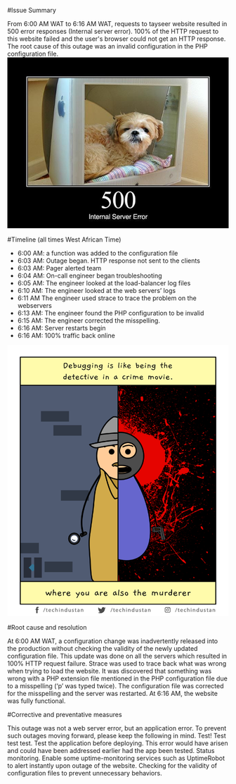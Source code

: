 #Issue Summary

From 6:00 AM WAT to 6:16 AM WAT, requests to tayseer website resulted in 500 error responses (Internal server error). 100% of the HTTP request to this website failed and the user's browser could not get an HTTP response. The root cause of this outage was an invalid configuration in the PHP configuration file.
![Alt text](image-1.png)

#Timeline (all times West African Time)

- 6:00 AM: a function was added to the configuration file
- 6:03 AM: Outage began. HTTP response not sent to the clients
- 6:03 AM: Pager alerted team
- 6:04 AM: On-call engineer began troubleshooting
- 6:05 AM: The engineer looked at the load-balancer log files
- 6:10 AM: The engineer looked at the web servers’ logs
- 6:11 AM The engineer used strace to trace the problem on the webservers
- 6:13 AM:  The engineer found the PHP configuration to be invalid
- 6:15 AM: The engineer corrected the misspelling.
- 6:16 AM: Server restarts begin
- 6:16 AM: 100% traffic back online

![Alt text](image.png)

#Root cause and resolution

At 6:00 AM WAT, a configuration change was inadvertently released into the production without checking the validity of the newly updated configuration file. This update was done on all the servers which resulted in 100% HTTP request failure. Strace was used to trace back what was wrong when trying to load the website. It was discovered that something was wrong with a PHP extension file mentioned in the PHP configuration file due to a misspelling (‘p’ was typed twice). The configuration file was corrected for the misspelling and the server was restarted. At 6:16 AM, the website was fully functional.

#Corrective and preventative measures

 This outage was not a web server error, but an application error. To prevent such outages moving forward, please keep the following in mind.
Test! Test test test. Test the application before deploying. This error would have arisen and could have been addressed earlier had the app been tested.
Status monitoring. Enable some uptime-monitoring services such as UptimeRobot to alert instantly upon outage of the website.
Checking for the validity of configuration files to prevent unnecessary behaviors.

